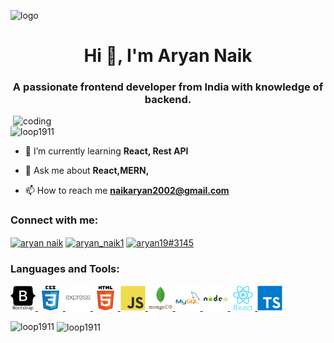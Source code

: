 ![logo](https://thumbor.autonomous.ai/JFDrqbJza29_5HF-103th6PYlfY=/1600x900/smart/https://cdn.autonomous.ai/static/upload/images/new_post/guide-to-a-pro-gaming-setup-3904-1643344819313.jpg)

<h1 align="center">Hi 👋, I'm Aryan Naik</h1>
<h3 align="center">A passionate frontend developer from India with knowledge of backend.</h3>

<img align="right" alt="coding" width="500" src="https://cdn.dribbble.com/users/2459439/screenshots/5314041/gamerpeople1_3.gif"  >

<p align="left"> <img src="https://komarev.com/ghpvc/?username=loop1911&label=Profile%20views&color=0e75b6&style=flat" alt="loop1911" /> </p>

- 🌱 I’m currently learning **React, Rest API**

- 💬 Ask me about **React,MERN,**

- 📫 How to reach me **naikaryan2002@gmail.com**

<h3 align="left">Connect with me: </h3>
<p align="left">
<a href="https://linkedin.com/in/aryan naik" target="blank"><img align="center" src="https://raw.githubusercontent.com/rahuldkjain/github-profile-readme-generator/master/src/images/icons/Social/linked-in-alt.svg" alt="aryan naik" height="30" width="40" /></a>
<a href="https://instagram.com/aryan_naik1" target="blank"><img align="center" src="https://raw.githubusercontent.com/rahuldkjain/github-profile-readme-generator/master/src/images/icons/Social/instagram.svg" alt="aryan_naik1" height="30" width="40" /></a>
<a href="https://discord.gg/aryan19#3145" target="blank"><img align="center" src="https://raw.githubusercontent.com/rahuldkjain/github-profile-readme-generator/master/src/images/icons/Social/discord.svg" alt="aryan19#3145" height="30" width="40" /></a>
</p>

<h3 align="left">Languages and Tools: </h3>
<p align="left"> <a href="https://getbootstrap.com" target="_blank" rel="noreferrer"> <img src="https://raw.githubusercontent.com/devicons/devicon/master/icons/bootstrap/bootstrap-plain-wordmark.svg" alt="bootstrap" width="40" height="40"/> </a> <a href="https://www.w3schools.com/css/" target="_blank" rel="noreferrer"> <img src="https://raw.githubusercontent.com/devicons/devicon/master/icons/css3/css3-original-wordmark.svg" alt="css3" width="40" height="40"/> </a> <a href="https://expressjs.com" target="_blank" rel="noreferrer"> <img src="https://raw.githubusercontent.com/devicons/devicon/master/icons/express/express-original-wordmark.svg" alt="express" width="40" height="40"/> </a> <a href="https://www.w3.org/html/" target="_blank" rel="noreferrer"> <img src="https://raw.githubusercontent.com/devicons/devicon/master/icons/html5/html5-original-wordmark.svg" alt="html5" width="40" height="40"/> </a> <a href="https://developer.mozilla.org/en-US/docs/Web/JavaScript" target="_blank" rel="noreferrer"> <img src="https://raw.githubusercontent.com/devicons/devicon/master/icons/javascript/javascript-original.svg" alt="javascript" width="40" height="40"/> </a> <a href="https://www.mongodb.com/" target="_blank" rel="noreferrer"> <img src="https://raw.githubusercontent.com/devicons/devicon/master/icons/mongodb/mongodb-original-wordmark.svg" alt="mongodb" width="40" height="40"/> </a> <a href="https://www.mysql.com/" target="_blank" rel="noreferrer"> <img src="https://raw.githubusercontent.com/devicons/devicon/master/icons/mysql/mysql-original-wordmark.svg" alt="mysql" width="40" height="40"/> </a> <a href="https://nodejs.org" target="_blank" rel="noreferrer"> <img src="https://raw.githubusercontent.com/devicons/devicon/master/icons/nodejs/nodejs-original-wordmark.svg" alt="nodejs" width="40" height="40"/> </a> <a href="https://reactjs.org/" target="_blank" rel="noreferrer"> <img src="https://raw.githubusercontent.com/devicons/devicon/master/icons/react/react-original-wordmark.svg" alt="react" width="40" height="40"/> </a> <a href="https://www.typescriptlang.org/" target="_blank" rel="noreferrer"> <img src="https://raw.githubusercontent.com/devicons/devicon/master/icons/typescript/typescript-original.svg" alt="typescript" width="40" height="40"/> </a> </p>

<p><img align="left" src="https://github-readme-stats.vercel.app/api/top-langs?username=loop1911&show_icons=true&locale=en&layout=compact" alt="loop1911" /></p>

<p>&nbsp;<img align="center" src="https://github-readme-stats.vercel.app/api?username=loop1911&show_icons=true&locale=en" alt="loop1911" /></p>
